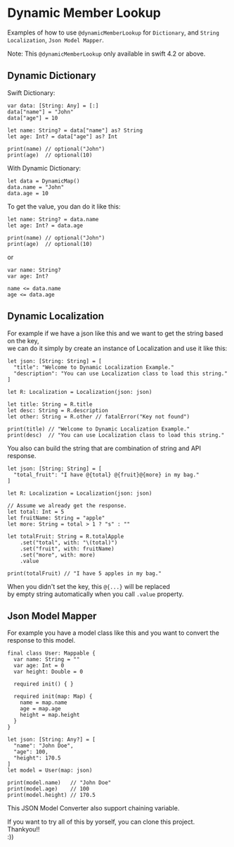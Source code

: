 # Dynamic Member Lookup

Examples of how to use `@dynamicMemberLookup` for `Dictionary`, and `String Localization`, `Json Model Mapper`.

Note: This `@dynamicMemberLookup` only available in swift 4.2 or above.

Dynamic Dictionary
----

Swift Dictionary:
```
var data: [String: Any] = [:]
data["name"] = "John"
data["age"] = 10

let name: String? = data["name"] as? String
let age: Int? = data["age"] as? Int

print(name) // optional("John")
print(age)  // optional(10)
```

With Dynamic Dictionary:
```
let data = DynamicMap()
data.name = "John"
data.age = 10
```

To get the value, you dan do it like this:
```
let name: String? = data.name
let age: Int? = data.age

print(name) // optional("John")
print(age)  // optional(10)
```
or
```
var name: String?
var age: Int?

name <= data.name
age <= data.age
```

Dynamic Localization
----

For example if we have a json like this and we want to get the string based on the key,   
we can do it simply by create an instance of Localization and use it like this:
```
let json: [String: String] = [
  "title": "Welcome to Dynamic Localization Example."
  "description": "You can use Localization class to load this string."
]

let R: Localization = Localization(json: json)

let title: String = R.title
let desc: String = R.description
let other: String = R.other // fatalError("Key not found")

print(title) // "Welcome to Dynamic Localization Example."
print(desc)  // "You can use Localization class to load this string."

```

You also can build the string that are combination of string and API response.
```
let json: [String: String] = [
  "total_fruit": "I have @{total} @{fruit}@{more} in my bag."
]

let R: Localization = Localization(json: json)

// Assume we already get the response.
let total: Int = 5
let fruitName: String = "apple"
let more: String = total > 1 ? "s" : ""

let totalFruit: String = R.totalApple
    .set("total", with: "\(total)")
    .set("fruit", with: fruitName)
    .set("more", with: more)
    .value

print(totalFruit) // "I have 5 apples in my bag."
```
When you didn't set the key, this `@{...}` will be replaced   
by empty string automatically when you call `.value` property.

Json Model Mapper
----

For example you have a model class like this and you want to convert the response to this model.
```
final class User: Mappable {
  var name: String = ""
  var age: Int = 0
  var height: Double = 0

  required init() { }

  required init(map: Map) {
    name = map.name
    age = map.age
    height = map.height
  }
}

let json: [String: Any?] = [
  "name": "John Doe",
  "age": 100,
  "height": 170.5
]
let model = User(map: json)

print(model.name)   // "John Doe"
print(model.age)    // 100
print(model.height) // 170.5
```
This JSON Model Converter also support chaining variable.

If you want to try all of this by yorself, you can clone this project.   
Thankyou!!   
:))
